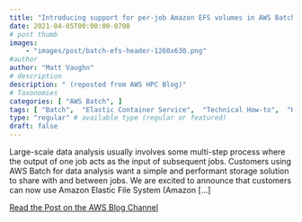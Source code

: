 ```yaml
---
title: "Introducing support for per-job Amazon EFS volumes in AWS Batch"
date: 2021-04-05T00:00:00-0700
# post thumb
images:
    - "images/post/batch-efs-header-1260x630.png"
#author
author: "Matt Vaughn"
# description
description: " (reposted from AWS HPC Blog)"
# Taxonomies
categories: [ "AWS Batch", ]
tags: [ "Batch",  "Elastic Container Service",  "Technical How-to",  "HPC",  "Fargate",  "Elastic File System (EFS)",  "hpcblog", ]
type: "regular" # available type (regular or featured)
draft: false
---
```


Large-scale data analysis usually involves some multi-step process where the output of one job acts as the input of subsequent jobs. Customers using AWS Batch for data analysis want a simple and performant storage solution to share with and between jobs. We are excited to announce that customers can now use Amazon Elastic File System (Amazon […]

<a href="https://aws.amazon.com/blogs/hpc/introducing-support-for-per-job-amazon-efs-volumes-in-aws-batch/" class="btn btn-primary btn-lg active" role="button" aria-pressed="true" style="margin-top: 8px;">Read the Post on the AWS Blog Channel</a>